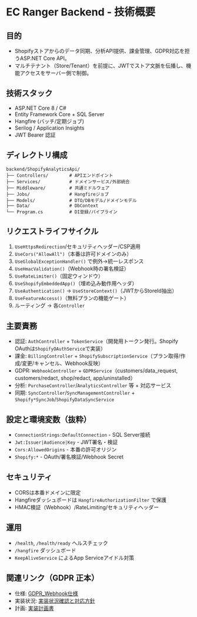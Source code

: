 # EC Ranger Backend - 技術概要

## 目的
- Shopifyストアからのデータ同期、分析API提供、課金管理、GDPR対応を担うASP.NET Core API。
- マルチテナント（Store/Tenant）を前提に、JWTでストア文脈を伝播し、機能アクセスをサーバー側で制御。

## 技術スタック
- ASP.NET Core 8 / C#
- Entity Framework Core + SQL Server
- Hangfire (バッチ/定期ジョブ)
- Serilog / Application Insights
- JWT Bearer 認証

## ディレクトリ構成
```
backend/ShopifyAnalyticsApi/
├── Controllers/        # APIエンドポイント
├── Services/           # ドメインサービス/外部統合
├── Middleware/         # 共通ミドルウェア
├── Jobs/               # Hangfireジョブ
├── Models/             # DTO/DBモデル/ドメインモデル
├── Data/               # DbContext
└── Program.cs          # DI登録/パイプライン
```

## リクエストライフサイクル
1. `UseHttpsRedirection`/セキュリティヘッダー/CSP適用
2. `UseCors("AllowAll")`（本番は許可ドメインのみ）
3. `UseGlobalExceptionHandler()` で例外→統一レスポンス
4. `UseHmacValidation()`（Webhook時の署名検証）
5. `UseRateLimiter()`（固定ウィンドウ）
6. `UseShopifyEmbeddedApp()`（埋め込み動作用ヘッダ）
7. `UseAuthentication()` → `UseStoreContext()`（JWTからStoreId抽出）
8. `UseFeatureAccess()`（無料プランの機能ゲート）
9. ルーティング → 各`Controller`

## 主要責務
- 認証: `AuthController` + `TokenService`（開発用トークン発行。Shopify OAuthは`ShopifyOAuthService`で実装）
- 課金: `BillingController` + `ShopifySubscriptionService`（プラン取得/作成/変更/キャンセル、Webhook反映）
- GDPR: `WebhookController` + `GDPRService`（customers/data_request, customers/redact, shop/redact, app/uninstalled）
- 分析: `PurchaseController`/`AnalyticsController` 等 + 対応サービス
- 同期: `SyncController`/`SyncManagementController` + `Shopify*SyncJob`/`ShopifyDataSyncService`

## 設定と環境変数（抜粋）
- `ConnectionStrings:DefaultConnection` - SQL Server接続
- `Jwt:Issuer|Audience|Key` - JWT署名・検証
- `Cors:AllowedOrigins` - 本番の許可オリジン
- `Shopify:*` - OAuth/署名検証/Webhook Secret

## セキュリティ
- CORSは本番ドメインに限定
- Hangfireダッシュボードは `HangfireAuthorizationFilter` で保護
- HMAC検証（Webhook）/RateLimiting/セキュリティヘッダー

## 運用
- `/health`, `/health/ready` ヘルスチェック
- `/hangfire` ダッシュボード
- `KeepAliveService` によるApp Serviceアイドル対策

## 関連リンク（GDPR 正本）
- 仕様: [GDPR_Webhook仕様](../../00-production-release/gdpr-compliance/GDPR_Webhook仕様.md)
- 実装状況: [実装状況確認と対応方針](../../00-production-release/gdpr-compliance/実装状況確認と対応方針.md)
- 計画: [実装計画書](../../00-production-release/gdpr-compliance/実装計画書.md)